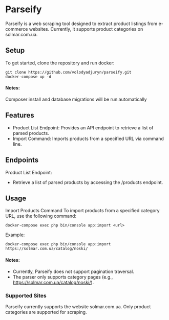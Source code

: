 # Parseify
Parseify is a web scraping tool designed to extract product listings from e-commerce websites. Currently, it supports product categories on solmar.com.ua.

## Setup
To get started, clone the repository and run docker:
```shell
git clone https://github.com/volodyadjuryn/parseify.git
docker-compose up -d
```
#### Notes: 
Composer install and database migrations will be run automatically
## Features
* Product List Endpoint: Provides an API endpoint to retrieve a list of parsed products.
* Import Command: Imports products from a specified URL via command line.


## Endpoints
Product List Endpoint:
* Retrieve a list of parsed products by accessing the /products endpoint.

## Usage
Import Products Command
To import products from a specified category URL, use the following command:
```
docker-compose exec php bin/console app:import <url>
```

Example:
```shell
docker-compose exec php bin/console app:import https://solmar.com.ua/catalog/noski/
```

#### Notes:
* Currently, Parseify does not support pagination traversal.
* The parser only supports category pages (e.g., https://solmar.com.ua/catalog/noski/).

### Supported Sites
Parseify currently supports the website solmar.com.ua. Only product categories are supported for scraping.

